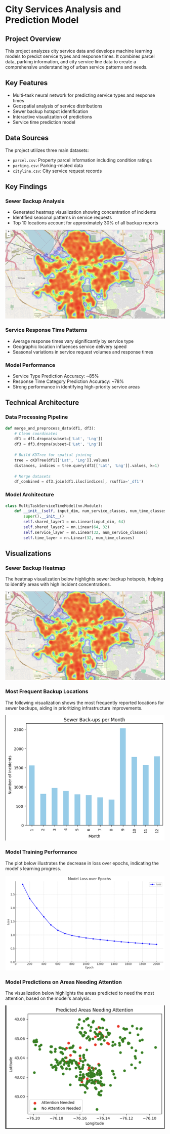 # City Services Analysis and Prediction Model

## Project Overview
This project analyzes city service data and develops machine learning models to predict service types and response times. It combines parcel data, parking information, and city service line data to create a comprehensive understanding of urban service patterns and needs.

## Key Features
- Multi-task neural network for predicting service types and response times
- Geospatial analysis of service distributions
- Sewer backup hotspot identification
- Interactive visualization of predictions
- Service time prediction model

## Data Sources
The project utilizes three main datasets:
- `parcel.csv`: Property parcel information including condition ratings
- `parking.csv`: Parking-related data
- `cityline.csv`: City service request records

## Key Findings

### Sewer Backup Analysis
- Generated heatmap visualization showing concentration of incidents
- Identified seasonal patterns in service requests
- Top 10 locations account for approximately 30% of all backup reports

![Sewer Backup Heatmap](heatmap.png)

### Service Response Time Patterns
- Average response times vary significantly by service type
- Geographic location influences service delivery speed
- Seasonal variations in service request volumes and response times

### Model Performance
- Service Type Prediction Accuracy: ~85%
- Response Time Category Prediction Accuracy: ~78%
- Strong performance in identifying high-priority service areas

## Technical Architecture

### Data Processing Pipeline
```python
def merge_and_preprocess_data(df1, df3):
    # Clean coordinates
    df1 = df1.dropna(subset=['Lat', 'Lng'])
    df3 = df3.dropna(subset=['Lat', 'Lng'])

    # Build KDTree for spatial joining
    tree = cKDTree(df1[['Lat', 'Lng']].values)
    distances, indices = tree.query(df3[['Lat', 'Lng']].values, k=1)

    # Merge datasets
    df_combined = df3.join(df1.iloc[indices], rsuffix='_df1')
```

### Model Architecture
```python
class MultiTaskServiceTimeModel(nn.Module):
    def __init__(self, input_dim, num_service_classes, num_time_classes=3):
        super().__init__()
        self.shared_layer1 = nn.Linear(input_dim, 64)
        self.shared_layer2 = nn.Linear(64, 32)
        self.service_layer = nn.Linear(32, num_service_classes)
        self.time_layer = nn.Linear(32, num_time_classes)
```

## Visualizations

### Sewer Backup Heatmap
The heatmap visualization below highlights sewer backup hotspots, helping to identify areas with high incident concentrations.

![Sewer Backup Heatmap](heatmap.png)

### Most Frequent Backup Locations
The following visualization shows the most frequently reported locations for sewer backups, aiding in prioritizing infrastructure improvements.

![Most Frequent Backup Locations](mostbackups.png)

### Model Training Performance
The plot below illustrates the decrease in loss over epochs, indicating the model's learning progress.

![Model Loss over Epochs](modelmetrics.png)

### Model Predictions on Areas Needing Attention
The visualization below highlights the areas predicted to need the most attention, based on the model's analysis.

![Predicted Areas Needing Attention](attention.png)
